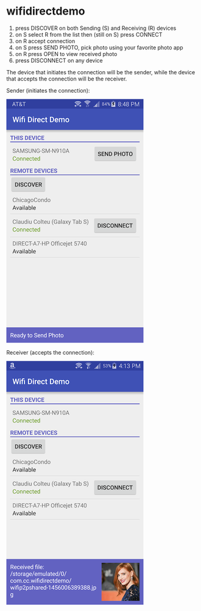 # wifidirectdemo

1. press DISCOVER on both Sending (S) and Receiving (R) devices
2. on S select R from the list then (still on S) press CONNECT
3. on R accept connection
4. on S press SEND PHOTO, pick photo using your favorite photo app
5. on R press OPEN to view received photo
6. press DISCONNECT on any device

The device that initiates the connection will be the sender, while the device that accepts the connection will be the receiver.

Sender (initiates the connection):

![Alt text](/sender.png?raw=true "initiates connection to send")

Receiver (accepts the connection):

![Alt text](/receiver.png?raw=true "accepts connection to receive")
